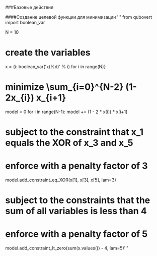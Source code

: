 ###Базовые действия

####Создание целевой функции для минимизации
''' from qubovert import boolean_var

N = 10

# create the variables
x = {i: boolean_var('x(%d)' % i) for i in range(N)}

# minimize \sum_{i=0}^{N-2} (1-2x_{i}) x_{i+1}
model = 0
for i in range(N-1):
    model += (1 - 2 * x[i]) * x[i+1]

# subject to the constraint that x_1 equals the XOR of x_3 and x_5
# enforce with a penalty factor of 3
model.add_constraint_eq_XOR(x[1], x[3], x[5], lam=3)

# subject to the constraints that the sum of all variables is less than 4
# enforce with a penalty factor of 5
model.add_constraint_lt_zero(sum(x.values()) - 4, lam=5)'''

